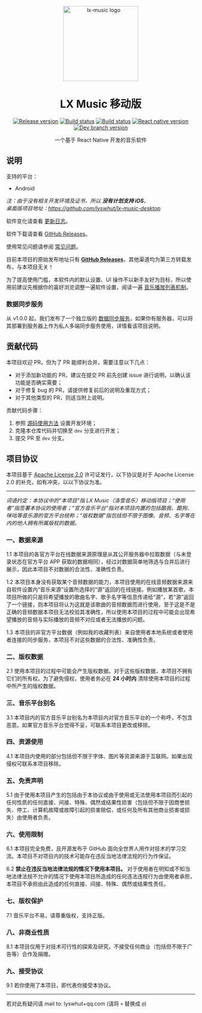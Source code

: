 <p align="center"><a href="https://github.com/ikunshare/ikun-music-mobile"><img width="200" src="https://github.com/ikunshare/ikun-music-mobile/blob/master/doc/images/icon.png" alt="lx-music logo"></a></p>

<h1 align="center">LX Music 移动版</h1>

<p align="center">
  <a href="https://github.com/ikunshare/ikun-music-mobile/releases"><img src="https://img.shields.io/github/release/ikunshare/ikun-music-mobile" alt="Release version"></a>
  <a href="https://github.com/ikunshare/ikun-music-mobile/actions/workflows/release.yml"><img src="https://github.com/ikunshare/ikun-music-mobile/workflows/Build/badge.svg" alt="Build status"></a>
  <a href="https://github.com/ikunshare/ikun-music-mobile/actions/workflows/beta-pack.yml"><img src="https://github.com/ikunshare/ikun-music-mobile/workflows/Build%20Beta/badge.svg" alt="Build status"></a>
  <a href="https://github.com/facebook/react-native"><img src="https://img.shields.io/github/package-json/dependency-version/ikunshare/ikun-music-mobile/react-native/master" alt="React native version"></a>
  <!-- <a href="https://github.com/ikunshare/ikun-music-mobile/releases"><img src="https://img.shields.io/github/downloads/ikunshare/ikun-music-mobile/latest/total" alt="Downloads"></a> -->
  <a href="https://github.com/ikunshare/ikun-music-mobile/tree/dev"><img src="https://img.shields.io/github/package-json/v/ikunshare/ikun-music-mobile/dev" alt="Dev branch version"></a>
  <!-- <a href="https://github.com/ikunshare/ikun-music-mobile/blob/master/LICENSE"><img src="https://img.shields.io/github/license/ikunshare/ikun-music-mobile" alt="License"></a> -->
</p>

<p align="center">一个基于 React Native 开发的音乐软件</p>

## 说明

支持的平台：

- Android

*注：由于没有相关开发环境及证书，所以 **没有计划支持 iOS**。*<br>
*桌面版项目地址：<https://github.com/lyswhut/lx-music-desktop>*

软件变化请查看 [更新日志](https://github.com/ikunshare/ikun-music-mobile/blob/master/CHANGELOG.md)。

软件下载请查看 [GitHub Releases](https://github.com/ikunshare/ikun-music-mobile/releases)。

使用常见问题请参阅 [常见问题](https://lyswhut.github.io/lx-music-doc/mobile/faq)。

目前本项目的原始发布地址只有 [**GitHub Releases**](https://github.com/ikunshare/ikun-music-mobile/releases)，其他渠道均为第三方转载发布，与本项目无关！

为了提高使用门槛，本软件内的默认设置、UI 操作不以新手友好为目标，所以使用前建议先根据你的喜好浏览调整一遍软件设置，阅读一遍 [音乐播放列表机制](https://lyswhut.github.io/lx-music-doc/mobile/faq/playlist)。

### 数据同步服务

从 v1.0.0 起，我们发布了一个独立版的 [数据同步服务](https://github.com/lyswhut/lx-music-sync-server#readme)，如果你有服务器，可以将其部署到服务器上作为私人多端同步服务使用，详情看该项目说明。

## 贡献代码

本项目欢迎 PR，但为了 PR 能顺利合并，需要注意以下几点：

- 对于添加新功能的 PR，建议在提交 PR 前先创建 issue 进行说明，以确认该功能是否确实需要；
- 对于修复 bug 的 PR，请提供修复前后的说明及重现方式；
- 对于其他类型的 PR，则适当附上说明。

贡献代码步骤：

1. 参照 [源码使用方法](https://lyswhut.github.io/lx-music-doc/mobile/use-source-code) 设置开发环境；
2. 克隆本仓库代码并切换至 `dev` 分支进行开发；
3. 提交 PR 至 `dev` 分支。

<!--
## 用户界面

<p><a href="https://github.com/ikunshare/ikun-music-mobile"><img width="100%" src="https://github.com/ikunshare/ikun-music-mobile/blob/master/doc/images/app.png" alt="lx-music mobile UI"></a></p> -->

## 项目协议

本项目基于 [Apache License 2.0](https://github.com/ikunshare/ikun-music-mobile/blob/master/LICENSE) 许可证发行，以下协议是对于 Apache License 2.0 的补充，如有冲突，以以下协议为准。

---

*词语约定：本协议中的“本项目”指 LX Music（洛雪音乐）移动版项目；“使用者”指签署本协议的使用者；“官方音乐平台”指对本项目内置的包括酷我、酷狗、咪咕等音乐源的官方平台统称；“版权数据”指包括但不限于图像、音频、名字等在内的他人拥有所属版权的数据。*

### 一、数据来源

1.1 本项目的各官方平台在线数据来源原理是从其公开服务器中拉取数据（与未登录状态在官方平台 APP 获取的数据相同），经过对数据简单地筛选与合并后进行展示，因此本项目不对数据的合法性、准确性负责。

1.2 本项目本身没有获取某个音频数据的能力，本项目使用的在线音频数据来源来自软件设置内“音乐来源”设置所选择的“源”返回的在线链接。例如播放某首歌，本项目所做的只是将希望播放的歌曲名字、歌手名字等信息传递给“源”，若“源”返回了一个链接，则本项目将认为这就是该歌曲的音频数据而进行使用，至于这是不是正确的音频数据本项目无法校验其准确性，所以使用本项目的过程中可能会出现希望播放的音频与实际播放的音频不对应或者无法播放的问题。

1.3 本项目的非官方平台数据（例如我的收藏列表）来自使用者本地系统或者使用者连接的同步服务，本项目不对这些数据的合法性、准确性负责。

### 二、版权数据

2.1 使用本项目的过程中可能会产生版权数据。对于这些版权数据，本项目不拥有它们的所有权。为了避免侵权，使用者务必在 **24 小时内** 清除使用本项目的过程中所产生的版权数据。

### 三、音乐平台别名

3.1 本项目内的官方音乐平台别名为本项目内对官方音乐平台的一个称呼，不包含恶意。如果官方音乐平台觉得不妥，可联系本项目更改或移除。

### 四、资源使用

4.1 本项目内使用的部分包括但不限于字体、图片等资源来源于互联网。如果出现侵权可联系本项目移除。

### 五、免责声明

5.1 由于使用本项目产生的包括由于本协议或由于使用或无法使用本项目而引起的任何性质的任何直接、间接、特殊、偶然或结果性损害（包括但不限于因商誉损失、停工、计算机故障或故障引起的损害赔偿，或任何及所有其他商业损害或损失）由使用者负责。

### 六、使用限制

6.1 本项目完全免费，且开源发布于 GitHub 面向全世界人用作对技术的学习交流。本项目不对项目内的技术可能存在违反当地法律法规的行为作保证。

6.2 **禁止在违反当地法律法规的情况下使用本项目。** 对于使用者在明知或不知当地法律法规不允许的情况下使用本项目所造成的任何违法违规行为由使用者承担，本项目不承担由此造成的任何直接、间接、特殊、偶然或结果性责任。

### 七、版权保护

7.1 音乐平台不易，请尊重版权，支持正版。

### 八、非商业性质

8.1 本项目仅用于对技术可行性的探索及研究，不接受任何商业（包括但不限于广告等）合作及捐赠。

### 九、接受协议

9.1 若你使用了本项目，即代表你接受本协议。

---

若对此有疑问请 mail to: lyswhut+qq.com (请将 `+` 替换成 `@`)
